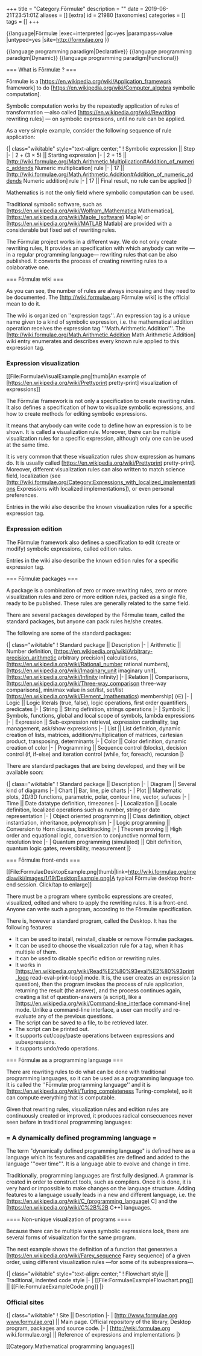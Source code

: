 +++
title = "Category:Fōrmulæ"
description = ""
date = 2019-06-21T23:51:01Z
aliases = []
[extra]
id = 21980
[taxonomies]
categories = []
tags = []
+++

{{language|Fōrmulæ
|exec=interpreted
|gc=yes
|parampass=value
|untyped=yes
|site=http://formulae.org
}}

{{language programming paradigm|Declarative}}
{{language programming paradigm|Dynamic}}
{{language programming paradigm|Functional}}

=== What is Fōrmulæ ? ===

Fōrmulæ is a [https://en.wikipedia.org/wiki/Application_framework framework] to do [https://en.wikipedia.org/wiki/Computer_algebra symbolic computation].

Symbolic computation works by the repeatedly application of rules of transformation &mdash;also called [https://en.wikipedia.org/wiki/Rewriting rewriting rules] &mdash; on symbolic expressions, until no rule can be applied.

As a very simple example, consider the following sequence of rule application:

{| class="wikitable" style="text-align: center;"
! Symbolic expression || Step
|-
| 2 + (3 × 5) || Starting expression
|-
| 2 + 15 || [http://wiki.formulae.org/Math.Arithmetic.Multiplication#Addition_of_numeric_addends Numeric multiplication] rule
|-
| 17 || [http://wiki.formulae.org/Math.Arithmetic.Addition#Addition_of_numeric_addends Numeric addition] rule
|-
| 17 || Final result, no rule can be applied
|}

Mathematics is not the only field where symbolic computation can be used.

Traditional symbolic software, such as [https://en.wikipedia.org/wiki/Wolfram_Mathematica Mathematica], [https://en.wikipedia.org/wiki/Maple_(software) Maple] or [https://en.wikipedia.org/wiki/MATLAB Matlab] are provided with a considerable but fixed set of rewriting rules.

The Fōrmulæ project works in a different way. We do not only create rewriting rules, It provides an specification with which anybody can write &mdash;in a regular programming language&mdash; rewriting rules that can be also published. It converts the process of creating rewriting rules to a colaborative one.

=== Fōrmulæ wiki ===

As you can see, the number of rules are always increasing and they need to be documented. The [http://wiki.formulae.org Fōrmulæ wiki] is the official mean to do it.

The wiki is organized on ''expression tags''. An expression tag is a unique name given to a kind of symbolic expression, i.e. the mathematical addition operation receives the expression tag '''Math.Arithmetic.Addition'''. The [http://wiki.formulae.org/Math.Arithmetic.Addition Math.Arithmetic.Addition] wiki entry enumerates and describes every known rule applied to this expression tag.


###  Expression visualization 


[[File:FormulaeVisualExample.png|thumb|An example of [https://en.wikipedia.org/wiki/Prettyprint pretty-print] visualization of expressions]]

The Fōrmulæ framework is not only a specification to create rewriting rules. It also defines a specification of how to visualize symbolic expressions, and how to create methods for editing symbolic expressions.

It means that anybody can write code to define how an expression is to be shown. It is called a visualization rule. Moreover, there can be multiple visualization rules for a specific expression, although only one can be used at the same time.

It is very common that these visualization rules show expression as humans do. It is usually called [https://en.wikipedia.org/wiki/Prettyprint pretty-print]. Moreover, different visualization rules can also written to match science field, localization (see [http://wiki.formulae.org/Category:Expressions_with_localized_implementations Expressions with localized implementations]), or even personal preferences.

Entries in the wiki also describe the known visualization rules for a specific expression tag.


###  Expression edition 


The Fōrmulæ framework also defines a specification to edit (create or modify) symbolic expressions, called edition rules.

Entries in the wiki also describe the known edition rules for a specific expression tag.

=== Fōrmulæ packages ===

A package is a combination of zero or more rewriting rules, zero or more visualization rules and zero or more edition rules, packed as a single file, ready to be published. These rules are generally related to the same field.

There are several packages developed by the Fōrmulæ team, called the standard packages, but anyone can pack rules he/she creates.

The following are some of the standard packages:

{| class="wikitable"
! Standard package || Description
|-
| Arithmetic || Number definition, [https://en.wikipedia.org/wiki/Arbitrary-precision_arithmetic arbitrary precision] calculations, [https://en.wikipedia.org/wiki/Rational_number rational numbers], [https://en.wikipedia.org/wiki/Imaginary_unit imaginary unit], [https://en.wikipedia.org/wiki/Infinity infinity]
|-
| Relation || Comparisons, [https://en.wikipedia.org/wiki/Three-way_comparison three-way comparisons], min/max value in set/list, set/list [https://en.wikipedia.org/wiki/Element_(mathematics) membership] (∈)
|-
| Logic || Logic literals (true, false), logic operations, first order quantifiers, predicates
|-
| String || String definition, strings operations
|-
| Symbolic || Symbols, functions, global and local scope of symbols, lambda expressions
|-
| Expression || Sub-expression retrieval, expression cardinality, tag management, ask/show expressions
|-
| List || List definition, dynamic creation of lists, matrices, addition/multiplication of matrices, cartesian product, transposing, determinants
|-
| Color || Color definition, dynamic creation of color
|-
| Programming || Sequence control (blocks), decision control (if, if-else) and iteration control (while, for, foreach), recursion
|}

There are standard packages that are being developed, and they will be available soon:

{| class="wikitable"
! Standard package || Description
|-
| Diagram || Several kind of diagrams
|-
| Chart || Bar, line, pie charts
|-
| Plot || Mathematic plots, 2D/3D functions, parametric, polar, contour line, vector, sufaces
|-
| Time || Date datatype definition, timezones
|-
| Localization || Locale definition, localized operations such as number, string or date representation
|-
| Object oriented programming || Class definition, object instantiation, inheritance, polymorphism
|-
| Logic programming || Conversion to Horn clauses, backtracking
|-
| Theorem proving || High order and equational logic, conversion to conjunctive normal form, resolution tree
|-
| Quantum programming (simulated) || Qbit definition, quantum logic gates, reversibility, measurement
|}

=== Fōrmulæ front-ends ===

[[File:FormulaeDesktopExample.png|thumb|link=http://wiki.formulae.org/mediawiki/images/1/19/DesktopExample.png|A typical Fōrmulæ desktop front-end session. Click/tap to enlarge]]

There must be a program where symbolic expressions are created, visualized, edited and where to apply the rewriting rules. It is a front-end. Anyone can write such a program, according to the Fōrmulæ specification.

There is, however a standard program, called the Desktop. It has the following features:

* It can be used to install, reinstall, disable or remove Fōrmulæ packages.
* It can be used to choose the visualization rule for a tag, when it has multiple of them.
* It can be used to disable specific edition or rewriting rules.
* It works in [https://en.wikipedia.org/wiki/Read%E2%80%93eval%E2%80%93print_loop read-eval-print-loop] mode. It is, the user creates an expression (a question), then the program invokes the process of rule application, returning the result (the answer), and the process continues again, creating a list of question-answers (a script), like a [https://en.wikipedia.org/wiki/Command-line_interface command-line] mode. Unlike a command-line interface, a user can modify and re-evaluate any of the previous questions.
* The script can be saved to a file, to be retrieved later.
* The script can be printed out.
* It supports cut/copy/paste operations between expressions and subexpressions.
* It supports undo/redo operations.

=== Fōrmulæ as a programming language ===

There are rewriting rules to do what can be done with traditional programming languages, so it can be used as a programming language too. It is called the ''Fōrmulæ programming language'' and it is [https://en.wikipedia.org/wiki/Turing_completeness Turing-complete], so it can compute everything that is computable.

Given that rewriting rules, visualization rules and edition rules are continuously created or improved, it produces radical consecuences never seen before in traditional programming languages:


### = A dynamically defined programming language =


The term "dynamically defined programming language" is defined here as a language which its features and capabilities are defined and added to the language '''over time'''. It is a language able to evolve and change in time.

Traditionally, programming languages are first fully designed. A grammar is created in order to construct tools, such as compilers. Once it is done, it is very hard or impossible to make changes on the language structure. Adding features to a language usually leads in a new and different language, i.e. the [https://en.wikipedia.org/wiki/C_(programming_language) C] and the [https://en.wikipedia.org/wiki/C%2B%2B C++] languages.

==== Non-unique visualization of programs ====

Because there can be multiple ways symbolic expressions look, there are several forms of visualization for the same program.

The next example shows the definition of a function that generates a [https://en.wikipedia.org/wiki/Farey_sequence Farey sequence] of a given order, using different visualization rules &mdash;for some of its subexpressions&mdash;.

{| class="wikitable" style="text-align: center;"
! Flowchart style || Traditional, indented code style
|-
| [[File:FormulaeExampleFlowchart.png]] || [[File:FormulaeExampleCode.png]]
|}


###  Official sites 


{| class="wikitable"
! Site || Description
|-
| [http://www.formulae.org www.formulae.org] || Main page. Official repository of the library, Desktop program, packages and source code.
|-
| [http://wiki.formulae.org wiki.formulae.org] || Reference of expressions and implementations
|}

[[Category:Mathematical programming languages]]
